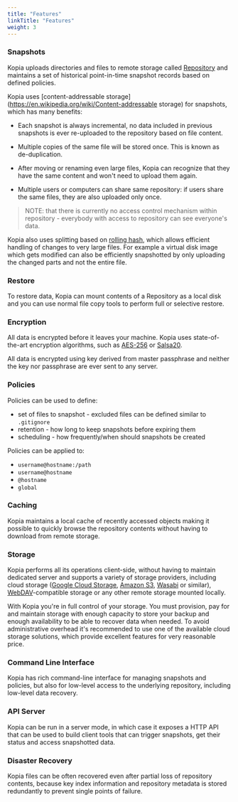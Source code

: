 ```yaml
---
title: "Features"
linkTitle: "Features"
weight: 3
---
```


### Snapshots

Kopia uploads directories and files to remote storage called [Repository](../architecture/) and maintains a set of historical point-in-time snapshot records based on defined policies.

Kopia uses [content-addressable storage](https://en.wikipedia.org/wiki/Content-addressable storage) for snapshots, which has many benefits:

* Each snapshot is always incremental, no data included in previous snapshots is ever re-uploaded to the repository based on file content. 

* Multiple copies of the same file will be stored once. This is known as de-duplication.

* After moving or renaming even large files, Kopia can recognize that they have the same content and won't need to upload them again.

* Multiple users or computers can share same repository: if users share the same files, they are also uploaded only once.

> NOTE: that there is currently no access control mechanism within repository - everybody with access to repository can see everyone's data.

Kopia also uses splitting based on [rolling hash](https://en.wikipedia.org/wiki/Rolling_hash), which allows efficient handling of changes to very large files. For example a virtual disk image which gets modified can also be efficiently snapshotted by only uploading the changed parts and not the entire file.

### Restore

To restore data, Kopia can mount contents of a Repository as a local disk and you can use normal file copy tools to perform full or selective restore.

### Encryption

All data is encrypted before it leaves your machine. Kopia uses state-of-the-art encryption algorithms, such as [AES-256](https://en.wikipedia.org/wiki/AES256) or [Salsa20](https://en.wikipedia.org/wiki/Salsa20).

All data is encrypted using key derived from master passphrase and neither the key nor passphrase are ever sent to any server.

### Policies

Policies can be used to define:

* set of files to snapshot - excluded files can be defined similar to `.gitignore`
* retention - how long to keep snapshots before expiring them
* scheduling - how frequently/when should snapshots be created

Policies can be applied to:

* `username@hostname:/path`
* `username@hostname`
* `@hostname`
* `global`

### Caching

Kopia maintains a local cache of recently accessed objects making it possible to quickly browse the repository contents without having to download from remote storage.

### Storage

Kopia performs all its operations client-side, without having to maintain dedicated server and supports a variety of storage providers, including cloud storage ([Google Cloud Storage](https://cloud.google.com/storage), [Amazon S3](https://aws.amazon.com/s3), [Wasabi](https://wasabi.com) or similar), [WebDAV](https://en.wikipedia.org/wiki/WebDAV)-compatible storage or any other remote storage mounted locally.

With Kopia you're in full control of your storage. You must provision, pay for and maintain storage with enough capacity to store your backup and enough availability to be able to recover data when needed. To avoid administrative overhead it's recommended to use one of the available cloud storage solutions, which provide excellent features for very reasonable price.

### Command Line Interface

Kopia has rich command-line interface for managing snapshots and policies, but also for low-level access to the underlying repository, including low-level data recovery.

### API Server

Kopia can be run in a server mode, in which case it exposes a HTTP API that can be used to build client tools that can trigger snapshots, get their status and access snapshotted data.

### Disaster Recovery

Kopia files can be often recovered even after partial loss of repository contents, because key index information and repository metadata is stored redundantly to prevent single points of failure.

